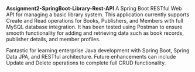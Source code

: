 **Assignment2-SpringBoot-Library-Rest-API**
A Spring Boot RESTful Web API for managing a basic library system. This application currently supports Create and Read operations for Books, Publishers, and Members with full MySQL database integration. It has been tested using Postman to ensure smooth functionality for adding and retrieving data such as book records, publisher details, and member profiles.

Fantastic for learning enterprise Java development with Spring Boot, Spring Data JPA, and RESTful architecture. Future enhancements can include Update and Delete operations to complete full CRUD functionality.

